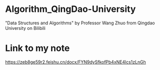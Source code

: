 # Algorithm_QingDao-University
"Data Structures and Algorithms" by Professor Wang Zhuo from Qingdao University on Bilibili

# Link to my note
https://zeb8ge59r2.feishu.cn/docx/FYN9dySfkofPb4xNE4lcs1zLnGh
